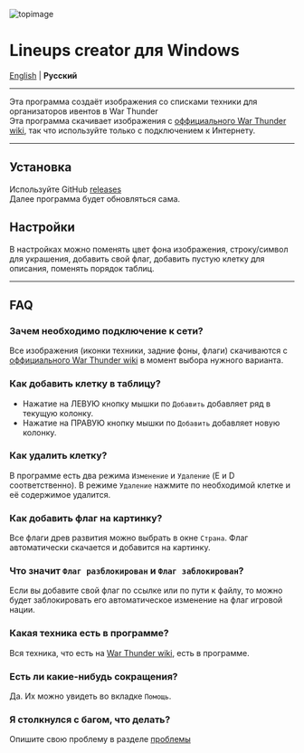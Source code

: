 ![topimage](https://github.com/user-attachments/assets/ee8737c4-bccf-422f-9b0c-5ff15001d6d5)

# Lineups creator для Windows

[English](README.md) | **Русский**

---

Эта программа создаёт изображения со списками техники для организаторов ивентов в War Thunder \
Эта программа скачивает изображения с [оффициального War Thunder wiki](https://wiki.warthunder.com/Main_Page), так что используйте только с подключением к Интернету.

---

## Установка

Используйте GitHub [releases](https://github.com/Gaz1zPr0g/wt-lineup-creator/releases) \
Далее программа будет обновляться сама.

## Настройки
В настройках можно поменять цвет фона изображения, строку/символ для украшения, добавить свой флаг, добавить пустую клетку для описания, поменять порядок таблиц.


---
## FAQ
### Зачем необходимо подключение к сети?
Все изображения (иконки техники, задние фоны, флаги) скачиваются с [оффициального War Thunder wiki](https://wiki.warthunder.com/Main_Page) в момент выбора нужного варианта.

### Как добавить клетку в таблицу? 
- Нажатие на ЛЕВУЮ кнопку мышки по `Добавить` добавляет ряд в текущую колонку. 
- Нажатие на ПРАВУЮ кнопку мышки по `Добавить` добавляет новую колонку.

### Как удалить клетку?
В программе есть два режима `Изменение` и `Удаление` (E и D соответственно). В режиме `Удаление` нажмите по необходимой клетке и её содержимое удалится.

### Как добавить флаг на картинку? 
Все флаги древ развития можно выбрать в окне `Страна`. Флаг автоматически скачается и добавится на картинку.

### Что значит `Флаг разблокирован` и `Флаг заблокирован`?
Если вы добавите свой флаг по ссылке или по пути к файлу, то можно будет заблокировать его автоматическое изменение на флаг игровой нации.

### Какая техника есть в программе?
Вся техника, что есть на [War Thunder wiki](https://wiki.warthunder.com/Main_Page), есть в программе. 

### Есть ли какие-нибудь сокращения?
Да. Их можно увидеть во вкладке `Помощь`.

### Я столкнулся с багом, что делать?
Опишите свою проблему в разделе [проблемы](https://github.com/Gaz1zPr0g/wt-lineup-creator/issues)
